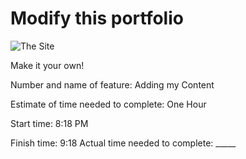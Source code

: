 # Modify this portfolio

![The Site](https://connerkt.netlify.app/)

Make it your own! 

Number and name of feature: Adding my Content

Estimate of time needed to complete: One Hour

Start time: 8:18 PM

Finish time: 9:18
Actual time needed to complete: _____